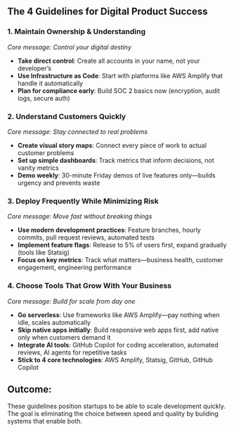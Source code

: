## **The 4 Guidelines for Digital Product Success**

### **1. Maintain Ownership & Understanding**

*Core message: Control your digital destiny*

- **Take direct control**: Create all accounts in your name, not your developer’s
- **Use Infrastructure as Code**: Start with platforms like AWS Amplify that handle it automatically
- **Plan for compliance early**: Build SOC 2 basics now (encryption, audit logs, secure auth)

### **2. Understand Customers Quickly**

*Core message: Stay connected to real problems*

- **Create visual story maps**: Connect every piece of work to actual customer problems
- **Set up simple dashboards**: Track metrics that inform decisions, not vanity metrics
- **Demo weekly**: 30-minute Friday demos of live features only—builds urgency and prevents waste

### **3. Deploy Frequently While Minimizing Risk**

*Core message: Move fast without breaking things*

- **Use modern development practices**: Feature branches, hourly commits, pull request reviews, automated tests
- **Implement feature flags**: Release to 5% of users first, expand gradually (tools like Statsig)
- **Focus on key metrics**: Track what matters—business health, customer engagement, engineering performance

### **4. Choose Tools That Grow With Your Business**

*Core message: Build for scale from day one*

- **Go serverless**: Use frameworks like AWS Amplify—pay nothing when idle, scales automatically
- **Skip native apps initially**: Build responsive web apps first, add native only when customers demand it
- **Integrate AI tools**: GitHub Copilot for coding acceleration, automated reviews, AI agents for repetitive tasks
- **Stick to 4 core technologies**: AWS Amplify, Statsig, GitHub, GitHub Copilot

## **Outcome:**

These guidelines position startups to be able to scale development quickly. The goal is eliminating the choice between speed and quality by building systems that enable both.